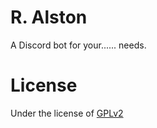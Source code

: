 # R. Alston
A Discord bot for your...... needs.
# License
Under the license of [GPLv2](https://github.com/Ha3kerDevs/RoboAlston/blob/main/LICENSE)
